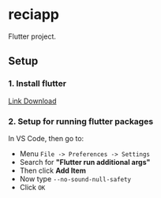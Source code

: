 # reciapp

Flutter project.

## Setup

### 1. Install flutter

[Link Download](https://docs.flutter.dev/get-started/install)

### 2. Setup for running flutter packages

In VS Code, then go to:

- Menu ``File -> Preferences -> Settings``
- Search for **"Flutter run additional args"**
- Then click **Add Item**
- Now type `--no-sound-null-safety`
- Click `OK`